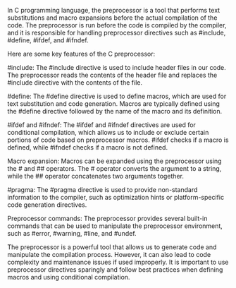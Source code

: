 In C programming language, the preprocessor is a tool that performs text substitutions and macro expansions before the actual compilation of the code. The preprocessor is run before the code is compiled by the compiler, and it is responsible for handling preprocessor directives such as #include, #define, #ifdef, and #ifndef.

Here are some key features of the C preprocessor:

#include: The #include directive is used to include header files in our code. The preprocessor reads the contents of the header file and replaces the #include directive with the contents of the file.

#define: The #define directive is used to define macros, which are used for text substitution and code generation. Macros are typically defined using the #define directive followed by the name of the macro and its definition.

#ifdef and #ifndef: The #ifdef and #ifndef directives are used for conditional compilation, which allows us to include or exclude certain portions of code based on preprocessor macros. #ifdef checks if a macro is defined, while #ifndef checks if a macro is not defined.

Macro expansion: Macros can be expanded using the preprocessor using the # and ## operators. The # operator converts the argument to a string, while the ## operator concatenates two arguments together.

#pragma: The #pragma directive is used to provide non-standard information to the compiler, such as optimization hints or platform-specific code generation directives.

Preprocessor commands: The preprocessor provides several built-in commands that can be used to manipulate the preprocessor environment, such as #error, #warning, #line, and #undef.

The preprocessor is a powerful tool that allows us to generate code and manipulate the compilation process. However, it can also lead to code complexity and maintenance issues if used improperly. It is important to use preprocessor directives sparingly and follow best practices when defining macros and using conditional compilation.
